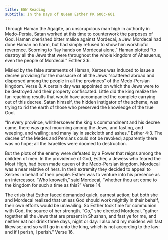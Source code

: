 ```yaml
---
title: EGW Reading
subtitle: In the Days of Queen Esther PK 600c-601
---
```


Through Haman the Agagite, an unscrupulous man high in authority in Medo-Persia, Satan worked at this time to counterwork the purposes of God. Haman cherished bitter malice against Mordecai, a Jew. Mordecai had done Haman no harm, but had simply refused to show him worshipful reverence. Scorning to “lay hands on Mordecai alone,” Haman plotted “to destroy all the Jews that were throughout the whole kingdom of Ahasuerus, even the people of Mordecai.” Esther 3:6.

Misled by the false statements of Haman, Xerxes was induced to issue a decree providing for the massacre of all the Jews “scattered abroad and dispersed among the people in all the provinces” of the Medo-Persian kingdom. Verse 8. A certain day was appointed on which the Jews were to be destroyed and their property confiscated. Little did the king realize the far-reaching results that would have accompanied the complete carrying out of this decree. Satan himself, the hidden instigator of the scheme, was trying to rid the earth of those who preserved the knowledge of the true God.

“In every province, whithersoever the king's commandment and his decree came, there was great mourning among the Jews, and fasting, and weeping, and wailing; and many lay in sackcloth and ashes.” Esther 4:3. The decree of the Medes and Persians could not be revoked; apparently there was no hope; all the Israelites were doomed to destruction.

But the plots of the enemy were defeated by a Power that reigns among the children of men. In the providence of God, Esther, a Jewess who feared the Most High, had been made queen of the Medo-Persian kingdom. Mordecai was a near relative of hers. In their extremity they decided to appeal to Xerxes in behalf of their people. Esther was to venture into his presence as an intercessor. “Who knoweth,” said Mordecai, “whether thou art come to the kingdom for such a time as this?” Verse 14.

The crisis that Esther faced demanded quick, earnest action; but both she and Mordecai realized that unless God should work mightily in their behalf, their own efforts would be unavailing. So Esther took time for communion with God, the source of her strength. “Go,” she directed Mordecai, “gather together all the Jews that are present in Shushan, and fast ye for me, and neither eat nor drink three days, night or day: I also and my maidens will fast likewise; and so will I go in unto the king, which is not according to the law: and if I perish, I perish.” Verse 16.